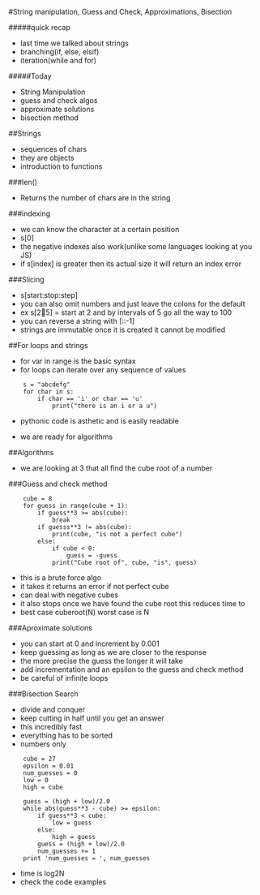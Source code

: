 #String manipulation, Guess and Check, Approximations, Bisection

#####quick recap 
* last time we talked about strings
* branching(if, else, elsif)
* iteration(while and for)

#####Today
* String Manipulation
* guess and check algos
* approximate solutions
* bisection method

##Strings
* sequences of chars
* they are objects
* introduction to functions

###len()
* Returns the number of chars are in the string

###indexing
* we can know the character at a certain position
* s[0]
* the negative indexes also work(unlike some languages looking at you JS)
* if s[index] is greater then its actual size it will return an index error

###Slicing
* s[start:stop:step]
* you can also omit numbers and just leave the colons for the default
* ex s[2:100:5] = start at 2 and by intervals of 5 go all the way to 100
* you can reverse a string with [::-1]
* strings are immutable once it is created it cannot be modified

##For loops and strings
* for var in range is the basic syntax 
* for loops can iterate over any sequence of values
```
    s = "abcdefg"
    for char in s:
        if char == 'i' or char == 'u'
            print("there is an i or a u")
```
* pythonic code is asthetic and is easily readable

* we are ready for algorithms

##Algorithms
* we are looking at 3 that all find the cube root of a number

###Guess and check method
```
    cube = 8
    for guess in range(cube + 1):
        if guess**3 >= abs(cube):
            break
        if guesss**3 != abs(cube):
            print(cube, "is not a perfect cube")
        else:
            if cube < 0:
                guess = -guess
            print("Cube root of", cube, "is", guess)
```

* this is a brute force algo
* it takes it returns an error if not perfect cube
* can deal with negative cubes
* it also stops once we have found the cube root this reduces time to
* best case cuberoot(N) worst case is N

###Aproximate solutions
* you can start at 0 and increment by 0.001
* keep guessing as long as we are closer to the response
* the more precise the guess the longer it will take
* add incrementation and an epsilon to the guess and check method
* be careful of infinite loops

###Bisection Search
* divide and conquer
* keep cutting in half until you get an answer
* this incredibly fast 
* everything has to be sorted
* numbers only 

```
    cube = 27 
    epsilon = 0.01
    num_guesses = 0
    low = 0 
    high = cube

    guess = (high + low)/2.0
    while abs(guess**3 - cube) >= epsilon:
        if guess**3 < cube:
            low = guess
        else: 
            high = guess
        guess = (high + low)/2.0
        num_guesses += 1
    print 'num_guesses = ', num_guesses
```
* time is log2N
* check the code examples

    
